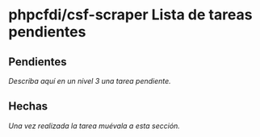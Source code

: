 # phpcfdi/csf-scraper Lista de tareas pendientes

## Pendientes

*Describa aquí en un nivel 3 una tarea pendiente.*

## Hechas

*Una vez realizada la tarea muévala a esta sección.*